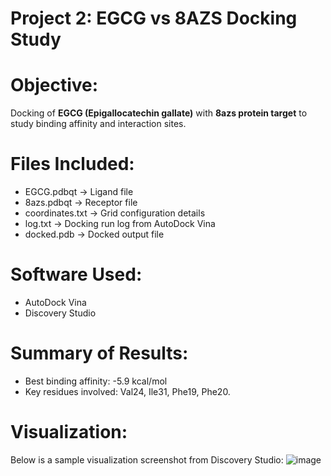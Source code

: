 
# Project 2: EGCG vs 8AZS Docking Study
# Objective:
Docking of **EGCG (Epigallocatechin gallate)** with **8azs protein target** to study binding affinity and interaction sites.

# Files Included:
- EGCG.pdbqt → Ligand file
- 8azs.pdbqt → Receptor file
- coordinates.txt → Grid configuration details
- log.txt → Docking run log from AutoDock Vina
- docked.pdb → Docked output file

# Software Used:
- AutoDock Vina
- Discovery Studio

# Summary of Results:
- Best binding affinity: -5.9 kcal/mol
- Key residues involved: Val24, Ile31, Phe19, Phe20.  

# Visualization:
Below is a sample visualization screenshot from Discovery Studio:
![image](https://github.com/user-attachments/assets/ae7058cd-08c4-468b-800b-c7b2a6bfd1d0)




